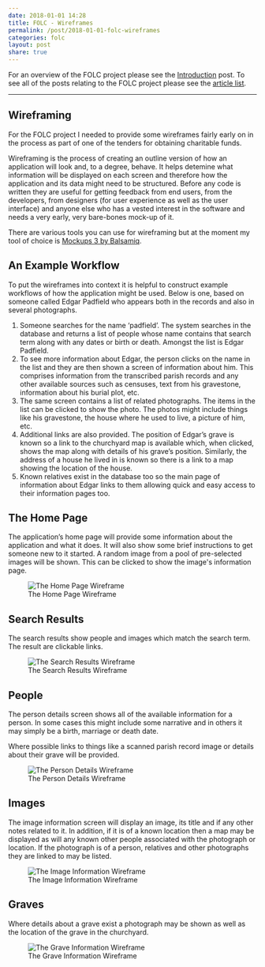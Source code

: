 ```yaml
---
date: 2018-01-01 14:28
title: FOLC - Wireframes
permalink: /post/2018-01-01-folc-wireframes
categories: folc
layout: post
share: true
---
```


For an overview of the FOLC project please see the [Introduction](https://www.swwritings.com/post/2017-12-28-folc-introduction) post. To see all of the posts relating to the FOLC project please see the [article list](https://www.swwritings.com/categories/#folc).

---

## Wireframing
For the FOLC project I needed to provide some wireframes fairly early on in the process as part of one of the tenders for obtaining charitable funds.

Wireframing is the process of creating an outline version of how an application will look and, to a degree, behave. It helps detemine what information will be displayed on each screen and therefore how the application and its data might need to be structured. Before any code is written they are useful for getting feedback from end users, from the developers, from designers (for user experience as well as the user interface) and anyone else who has a vested interest in the software and needs a very early, very bare-bones mock-up of it.

There are various tools you can use for wireframing but at the moment my tool of choice is [Mockups 3 by Balsamiq](https://balsamiq.com/products/).

## An Example Workflow
To put the wireframes into context it is helpful to construct example workflows of how the application might be used. Below is one, based on someone called Edgar Padfield who appears both in the records and also in several photographs.

1. Someone searches for the name ‘padfield’. The system searches in the database and returns a list of people whose name contains that search term along with any dates or birth or death. Amongst the list is Edgar Padfield.
2. To see more information about Edgar, the person clicks on the name in the list and they are then shown a screen of information about him. This comprises information from the transcribed parish records and any other available sources such as censuses, text from his gravestone, information about his burial plot, etc.
3. The same screen contains a list of related photographs. The items in the list can be clicked to show the photo. The photos might include things like his gravestone, the house where he used to live, a picture of him, etc.
4. Additional links are also provided. The position of Edgar’s grave is known so a link to the churchyard map is available which, when clicked, shows the map along with details of his grave’s position. Similarly, the address of a house he lived in is known so there is a link to a map showing the location of the house.
5. Known relatives exist in the database too so the main page of information about Edgar links to them allowing quick and easy access to their information pages too.

## The Home Page
The application’s home page will provide some information about the application and what it does. It will also show some brief instructions to get someone new to it started. A random image from a pool of pre-selected images will be shown. This can be clicked to show the image's information page.

<figure class="half">
	<img src="{{ site.url }}/images/folc-wireframes-01.png" alt="The Home Page Wireframe">
	<figcaption>The Home Page Wireframe</figcaption>
</figure>

## Search Results
The search results show people and images which match the search term. The result are clickable links.

<figure class="half">
	<img src="{{ site.url }}/images/folc-wireframes-02.png" alt="The Search Results Wireframe">
	<figcaption>The Search Results Wireframe</figcaption>
</figure>

## People
The person details screen shows all of the available information for a person. In some cases this might include some narrative and in others it may simply be a birth, marriage or death date.

Where possible links to things like a scanned parish record image or details about their grave will be provided.

<figure class="half">
	<img src="{{ site.url }}/images/folc-wireframes-03.png" alt="The Person Details Wireframe">
	<figcaption>The Person Details Wireframe</figcaption>
</figure>

## Images
The image information screen will display an image, its title and if any other notes related to it. In addition, if it is of a known location then a map may be displayed as will any known other people associated with the photograph or location. If the photograph is of a person, relatives and other photographs they are linked to may be listed.

<figure class="half">
	<img src="{{ site.url }}/images/folc-wireframes-04.png" alt="The Image Information Wireframe">
	<figcaption>The Image Information Wireframe</figcaption>
</figure>

## Graves
Where details about a grave exist a photograph may be shown as well as the location of the grave in the churchyard.

<figure class="half">
	<img src="{{ site.url }}/images/folc-wireframes-05.png" alt="The Grave Information Wireframe">
	<figcaption>The Grave Information Wireframe</figcaption>
</figure>
